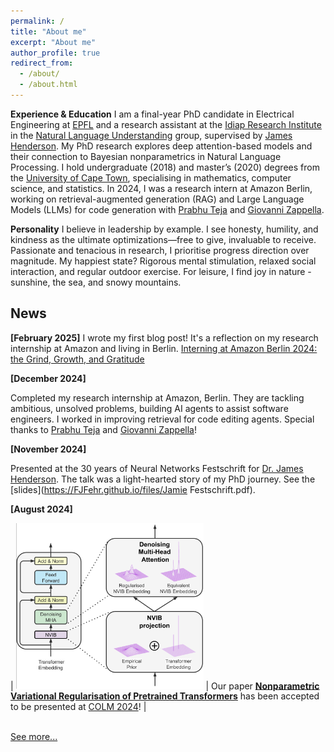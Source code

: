 ```yaml
---
permalink: /
title: "About me"
excerpt: "About me"
author_profile: true
redirect_from: 
  - /about/
  - /about.html
---
```

    
**Experience & Education** I am a final-year PhD candidate in Electrical Engineering at [EPFL](https://www.epfl.ch/en/) and a research assistant at the [Idiap Research Institute](https://www.idiap.ch/en) in the [Natural Language Understanding](https://www.idiap.ch/en/scientific-research/natural-language-understanding) group, supervised by [James Henderson](https://www.idiap.ch/~jhenderson/). My PhD research explores deep attention-based models and their connection to Bayesian nonparametrics in Natural Language Processing. I hold undergraduate (2018) and master’s (2020) degrees from the [University of Cape Town](https://www.uct.ac.za/), specialising in mathematics, computer science, and statistics. In 2024, I was a research intern at Amazon Berlin, working on retrieval-augmented generation (RAG) and Large Language Models (LLMs) for code generation with [Prabhu Teja](https://prabhuteja12.github.io/) and [Giovanni Zappella](https://giovannizappella.github.io/).

**Personality** I believe in leadership by example. I see honesty, humility, and kindness as the ultimate optimizations—free to give, invaluable to receive. Passionate and tenacious in research, I prioritise progress direction over magnitude. My happiest state? Rigorous mental stimulation, relaxed social interaction, and regular outdoor exercise. For leisure, I find joy in nature - sunshine, the sea, and snowy mountains.

## News

**[February 2025]**
I wrote my first blog post! It's a reflection on my research internship at Amazon and living in Berlin. [Interning at Amazon Berlin 2024: the Grind, Growth, and Gratitude](https://fjfehr.github.io/fablogio/research-internship-at-amazon-berlin/)


**[December 2024]**

Completed my research internship at Amazon, Berlin. They are tackling ambitious, unsolved problems, building AI agents to assist software engineers. I worked in improving retrieval for code editing agents. Special thanks to [Prabhu Teja](https://prabhuteja12.github.io/) and [Giovanni Zappella](https://giovannizappella.github.io/)!


**[November 2024]**

Presented at the 30 years of Neural Networks Festschrift for [Dr. James Henderson](https://www.idiap.ch/~jhenderson/). The talk was a light-hearted story of my PhD journey. See the [slides](https://FJFehr.github.io/files/Jamie Festschrift.pdf).


**[August 2024]**

| <img src="images/pretrainedNVIB.png" style="max-width:300px;"> | Our paper [**Nonparametric Variational Regularisation of Pretrained Transformers**](https://arxiv.org/pdf/2312.00662.pdf) has been accepted to be presented at [COLM 2024](https://colmweb.org/)! |


<br>
<a href="{{ site.url }}/updates"> See more... </a>
